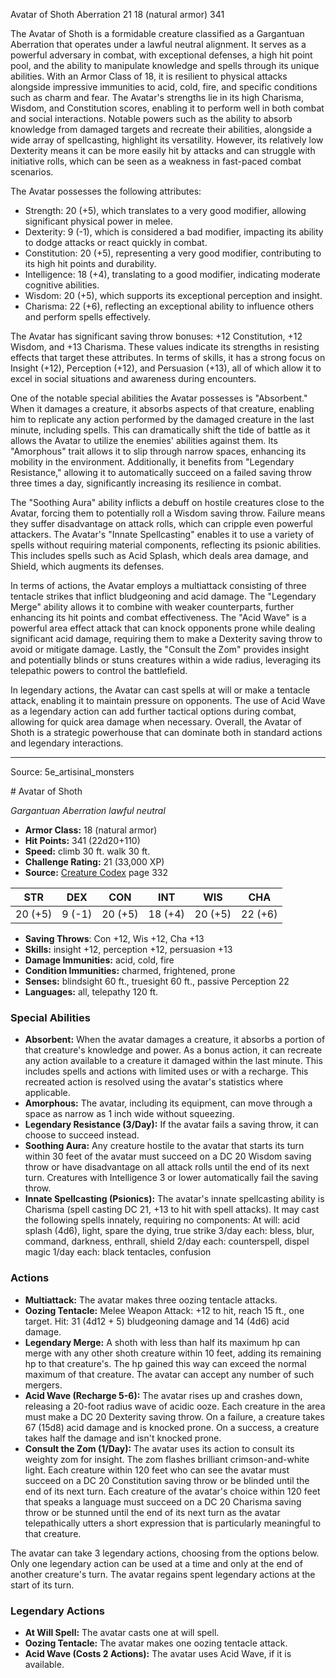 <MonsterName/>Avatar of Shoth</MonsterName>
<CreatureType/>Aberration</CreatureType>
<CR/>21</CR>
<AC/>18 (natural armor)</AC>
<HP/>341</HP>
<summary>The Avatar of Shoth is a formidable creature classified as a Gargantuan Aberration that operates under a lawful neutral alignment. It serves as a powerful adversary in combat, with exceptional defenses, a high hit point pool, and the ability to manipulate knowledge and spells through its unique abilities. With an Armor Class of 18, it is resilient to physical attacks alongside impressive immunities to acid, cold, fire, and specific conditions such as charm and fear. The Avatar's strengths lie in its high Charisma, Wisdom, and Constitution scores, enabling it to perform well in both combat and social interactions. Notable powers such as the ability to absorb knowledge from damaged targets and recreate their abilities, alongside a wide array of spellcasting, highlight its versatility. However, its relatively low Dexterity means it can be more easily hit by attacks and can struggle with initiative rolls, which can be seen as a weakness in fast-paced combat scenarios.</summary>

<detail>

The Avatar possesses the following attributes: 

- Strength: 20 (+5), which translates to a very good modifier, allowing significant physical power in melee. 
- Dexterity: 9 (-1), which is considered a bad modifier, impacting its ability to dodge attacks or react quickly in combat. 
- Constitution: 20 (+5), representing a very good modifier, contributing to its high hit points and durability. 
- Intelligence: 18 (+4), translating to a good modifier, indicating moderate cognitive abilities. 
- Wisdom: 20 (+5), which supports its exceptional perception and insight. 
- Charisma: 22 (+6), reflecting an exceptional ability to influence others and perform spells effectively.

The Avatar has significant saving throw bonuses: +12 Constitution, +12 Wisdom, and +13 Charisma. These values indicate its strengths in resisting effects that target these attributes. In terms of skills, it has a strong focus on Insight (+12), Perception (+12), and Persuasion (+13), all of which allow it to excel in social situations and awareness during encounters.

One of the notable special abilities the Avatar possesses is "Absorbent." When it damages a creature, it absorbs aspects of that creature, enabling him to replicate any action performed by the damaged creature in the last minute, including spells. This can dramatically shift the tide of battle as it allows the Avatar to utilize the enemies' abilities against them. Its "Amorphous" trait allows it to slip through narrow spaces, enhancing its mobility in the environment. Additionally, it benefits from "Legendary Resistance," allowing it to automatically succeed on a failed saving throw three times a day, significantly increasing its resilience in combat. 

The "Soothing Aura" ability inflicts a debuff on hostile creatures close to the Avatar, forcing them to potentially roll a Wisdom saving throw. Failure means they suffer disadvantage on attack rolls, which can cripple even powerful attackers. The Avatar's "Innate Spellcasting" enables it to use a variety of spells without requiring material components, reflecting its psionic abilities. This includes spells such as Acid Splash, which deals area damage, and Shield, which augments its defenses.

In terms of actions, the Avatar employs a multiattack consisting of three tentacle strikes that inflict bludgeoning and acid damage. The "Legendary Merge" ability allows it to combine with weaker counterparts, further enhancing its hit points and combat effectiveness. The "Acid Wave" is a powerful area effect attack that can knock opponents prone while dealing significant acid damage, requiring them to make a Dexterity saving throw to avoid or mitigate damage. Lastly, the "Consult the Zom" provides insight and potentially blinds or stuns creatures within a wide radius, leveraging its telepathic powers to control the battlefield.

In legendary actions, the Avatar can cast spells at will or make a tentacle attack, enabling it to maintain pressure on opponents. The use of Acid Wave as a legendary action can add further tactical options during combat, allowing for quick area damage when necessary. Overall, the Avatar of Shoth is a strategic powerhouse that can dominate both in standard actions and legendary interactions.</detail>



---

Source: 5e_artisinal_monsters

<statblock>
# Avatar of Shoth

*Gargantuan* *Aberration* *lawful neutral*

- **Armor Class:** 18 (natural armor)
- **Hit Points:** 341 (22d20+110)
- **Speed:** climb 30 ft. walk 30 ft.
- **Challenge Rating:** 21 (33,000 XP)
- **Source:** [Creature Codex](https://koboldpress.com/kpstore/product/creature-codex-for-5th-edition-dnd) page 332

| STR | DEX | CON | INT | WIS | CHA |
| --- | --- | --- | --- | --- | --- |
| 20 (+5) | 9 (-1) | 20 (+5) | 18 (+4) | 20 (+5) | 22 (+6) |

- **Saving Throws**: Con +12, Wis +12, Cha +13
- **Skills:** insight +12, perception +12, persuasion +13
- **Damage Immunities:** acid, cold, fire
- **Condition Immunities:** charmed, frightened, prone
- **Senses:** blindsight 60 ft., truesight 60 ft., passive Perception 22
- **Languages:** all, telepathy 120 ft.

### Special Abilities

- **Absorbent:** When the avatar damages a creature, it absorbs a portion of that creature's knowledge and power. As a bonus action, it can recreate any action available to a creature it damaged within the last minute. This includes spells and actions with limited uses or with a recharge. This recreated action is resolved using the avatar's statistics where applicable.
- **Amorphous:** The avatar, including its equipment, can move through a space as narrow as 1 inch wide without squeezing.
- **Legendary Resistance (3/Day):** If the avatar fails a saving throw, it can choose to succeed instead.
- **Soothing Aura:** Any creature hostile to the avatar that starts its turn within 30 feet of the avatar must succeed on a DC 20 Wisdom saving throw or have disadvantage on all attack rolls until the end of its next turn. Creatures with Intelligence 3 or lower automatically fail the saving throw.
- **Innate Spellcasting (Psionics):** The avatar's innate spellcasting ability is Charisma (spell casting DC 21, +13 to hit with spell attacks). It may cast the following spells innately, requiring no components:
At will: acid splash (4d6), light, spare the dying, true strike
3/day each: bless, blur, command, darkness, enthrall, shield
2/day each: counterspell, dispel magic
1/day each: black tentacles, confusion

### Actions

- **Multiattack:** The avatar makes three oozing tentacle attacks.
- **Oozing Tentacle:** Melee Weapon Attack: +12 to hit, reach 15 ft., one target. Hit: 31 (4d12 + 5) bludgeoning damage and 14 (4d6) acid damage.
- **Legendary Merge:** A shoth with less than half its maximum hp can merge with any other shoth creature within 10 feet, adding its remaining hp to that creature's. The hp gained this way can exceed the normal maximum of that creature. The avatar can accept any number of such mergers.
- **Acid Wave (Recharge 5-6):** The avatar rises up and crashes down, releasing a 20-foot radius wave of acidic ooze. Each creature in the area must make a DC 20 Dexterity saving throw. On a failure, a creature takes 67 (15d8) acid damage and is knocked prone. On a success, a creature takes half the damage and isn't knocked prone.
- **Consult the Zom (1/Day):** The avatar uses its action to consult its weighty zom for insight. The zom flashes brilliant crimson-and-white light. Each creature within 120 feet who can see the avatar must succeed on a DC 20 Constitution saving throw or be blinded until the end of its next turn. Each creature of the avatar's choice within 120 feet that speaks a language must succeed on a DC 20 Charisma saving throw or be stunned until the end of its next turn as the avatar telepathically utters a short expression that is particularly meaningful to that creature.

The avatar can take 3 legendary actions, choosing from the options below. Only one legendary action can be used at a time and only at the end of another creature's turn. The avatar regains spent legendary actions at the start of its turn.

### Legendary Actions

- **At Will Spell:** The avatar casts one at will spell.
- **Oozing Tentacle:** The avatar makes one oozing tentacle attack.
- **Acid Wave (Costs 2 Actions):** The avatar uses Acid Wave, if it is available.
</statblock>


